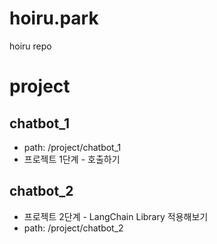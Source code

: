 # hoiru.park
hoiru repo

# project
## chatbot_1
* path: /project/chatbot_1
* 프로젝트 1단계 - 호출하기

## chatbot_2
* 프로젝트 2단계 - LangChain Library 적용해보기
* path: /project/chatbot_2
